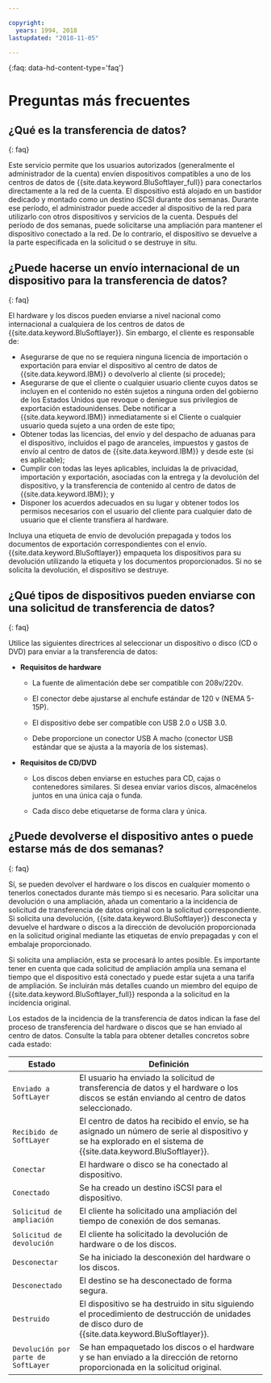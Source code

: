 ```yaml
---

copyright:
  years: 1994, 2018
lastupdated: "2018-11-05"

---
```

{:faq: data-hd-content-type='faq'}

# Preguntas más frecuentes

## ¿Qué es la transferencia de datos?
{: faq}

Este servicio permite que los usuarios autorizados (generalmente el administrador de la cuenta) envíen dispositivos compatibles a uno de los centros de datos de {{site.data.keyword.BluSoftlayer_full}} para conectarlos directamente a la red de la cuenta. El dispositivo está alojado en un bastidor dedicado y montado como un destino iSCSI durante dos semanas. Durante ese período, el administrador puede acceder al dispositivo de la red para utilizarlo con otros dispositivos y servicios de la cuenta. Después del período de dos semanas, puede solicitarse una ampliación para mantener el dispositivo conectado a la red. De lo contrario, el dispositivo se devuelve a la parte especificada en la solicitud o se destruye in situ.

## ¿Puede hacerse un envío internacional de un dispositivo para la transferencia de datos?
{: faq}

El hardware y los discos pueden enviarse a nivel nacional como internacional a cualquiera de los centros de datos de {{site.data.keyword.BluSoftlayer}}. Sin embargo, el cliente es responsable de:

- Asegurarse de que no se requiera ninguna licencia de importación o exportación para enviar el dispositivo al centro de datos de {{site.data.keyword.IBM}} o devolverlo al cliente (si procede);
- Asegurarse de que el cliente o cualquier usuario cliente cuyos datos se incluyen en el contenido no estén sujetos a ninguna orden del gobierno de los Estados Unidos que revoque o deniegue sus privilegios de exportación estadounidenses. Debe notificar a {{site.data.keyword.IBM}} inmediatamente si el Cliente o cualquier usuario queda sujeto a una orden de este tipo;
- Obtener todas las licencias, del envío y del despacho de aduanas para el dispositivo, incluidos el pago de aranceles, impuestos y gastos de envío al centro de datos de {{site.data.keyword.IBM}} y desde este (si es aplicable);
- Cumplir con todas las leyes aplicables, incluidas la de privacidad, importación y exportación, asociadas con la entrega y la devolución del dispositivo, y la transferencia de contenido al centro de datos de {{site.data.keyword.IBM}}; y
- Disponer los acuerdos adecuados en su lugar y obtener todos los permisos necesarios con el usuario del cliente para cualquier dato de usuario que el cliente transfiera al hardware.

Incluya una etiqueta de envío de devolución prepagada y todos los documentos de exportación correspondientes con el envío. {{site.data.keyword.BluSoftlayer}} empaqueta los dispositivos para su devolución utilizando la etiqueta y los documentos proporcionados. Si no se solicita la devolución, el dispositivo se destruye.


## ¿Qué tipos de dispositivos pueden enviarse con una solicitud de transferencia de datos?
{: faq}

Utilice las siguientes directrices al seleccionar un dispositivo o disco (CD o DVD) para enviar a la transferencia de datos:

- **Requisitos de hardware**

   - La fuente de alimentación debe ser compatible con 208v/220v.

   - El conector debe ajustarse al enchufe estándar de 120 v (NEMA 5-15P).

   - El dispositivo debe ser compatible con USB 2.0 o USB 3.0.

   - Debe proporcione un conector USB A macho (conector USB estándar que se ajusta a la mayoría de los sistemas).

- **Requisitos de CD/DVD**

   - Los discos deben enviarse en estuches para CD, cajas o contenedores similares. Si desea enviar varios discos, almacénelos juntos en una única caja o funda.

   - Cada disco debe etiquetarse de forma clara y única.

## ¿Puede devolverse el dispositivo antes o puede estarse más de dos semanas?
{: faq}

Sí, se pueden devolver el hardware o los discos en cualquier momento o tenerlos conectados durante más tiempo si es necesario. Para solicitar una devolución o una ampliación, añada un comentario a la incidencia de solicitud de transferencia de datos original con la solicitud correspondiente. Si solicita una devolución, {{site.data.keyword.BluSoftlayer}} desconecta y devuelve el hardware o discos a la dirección de devolución proporcionada en la solicitud original mediante las etiquetas de envío prepagadas y con el embalaje proporcionado.

Si solicita una ampliación, esta se procesará lo antes posible. Es importante tener en cuenta que cada solicitud de ampliación amplía una semana el tiempo que el dispositivo está conectado y puede estar sujeta a una tarifa de ampliación. Se incluirán más detalles cuando un miembro del equipo de {{site.data.keyword.BluSoftlayer_full}} responda a la solicitud en la incidencia original.

Los estados de la incidencia de la transferencia de datos indican la fase del proceso de transferencia del hardware o discos que se han enviado al centro de datos. Consulte la tabla para obtener detalles concretos sobre cada estado:

|Estado 	| Definición |
|---------| -----------|
|`Enviado a SoftLayer` |El usuario ha enviado la solicitud de transferencia de datos y el hardware o los discos se están enviando al centro de datos seleccionado.|
|`Recibido de SoftLayer` |	El centro de datos ha recibido el envío, se ha asignado un número de serie al dispositivo y se ha explorado en el sistema de {{site.data.keyword.BluSoftlayer}}.|
|`Conectar` |	El hardware o disco se ha conectado al dispositivo.|
|`Conectado` |	Se ha creado un destino iSCSI para el dispositivo.|
|`Solicitud de ampliación` | El cliente ha solicitado una ampliación del tiempo de conexión de dos semanas.|
|`Solicitud de devolución` | El cliente ha solicitado la devolución de hardware o de los discos.|
|`Desconectar` |	Se ha iniciado la desconexión del hardware o los discos.|
|`Desconectado` |	El destino se ha desconectado de forma segura.|
|`Destruido` | El dispositivo se ha destruido in situ siguiendo el procedimiento de destrucción de unidades de disco duro de {{site.data.keyword.BluSoftlayer}}.|
|`Devolución por parte de SoftLayer` |	Se han empaquetado los discos o el hardware y se han enviado a la dirección de retorno proporcionada en la solicitud original.|
